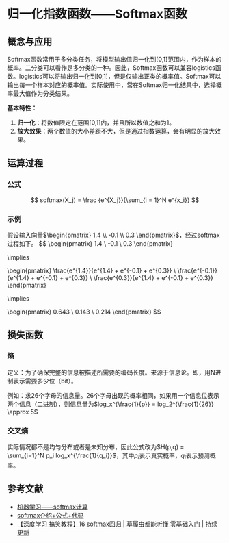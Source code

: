 # 归一化指数函数——Softmax函数

## 概念与应用

Softmax函数常用于多分类任务，将模型输出值归一化到[0,1]范围内，作为样本的概率。二分类可以看作是多分类的一种。因此，Softmax函数可以兼容logistics函数。logistics可以将输出归一化到[0,1]，但是仅输出正类的概率值。Softmax可以输出每一个样本对应的概率值。实际使用中，常在Softmax归一化结果中，选择概率最大值作为分类结果。

**基本特性：**

1. **归一化**：将数值限定在范围[0,1]内，并且所以数值之和为1。
2. **放大效果**：两个数值的大小差距不大，但是通过指数运算，会有明显的放大效果。

## 运算过程

### 公式

$$
softmax(X_j) = \frac {e^{X_j}}{\sum_{i = 1}^N e^{x_i}}
$$

### 示例

假设输入向量$\begin{pmatrix} 1.4 \\ -0.1 \\ 0.3 \end{pmatrix}$，经过softmax过程如下。
$$
\begin{pmatrix} 1.4 \\ -0.1 \\ 0.3 \end{pmatrix} 

\implies

\begin{pmatrix}
\frac{e^{1.4}}{e^{1.4} + e^{-0.1} + e^{0.3}} \\
\frac{e^{-0.1}}{e^{1.4} + e^{-0.1} + e^{0.3}} \\
\frac{e^{0.3}}{e^{1.4} + e^{-0.1} + e^{0.3}} 
\end{pmatrix}

\implies

\begin{pmatrix}
0.643 \\ 
0.143 \\
0.214
\end{pmatrix}
$$


## 损失函数

### 熵

定义：为了确保完整的信息被描述所需要的编码长度。来源于信息论。即，用N进制表示需要多少位（bit）。

例如：求26个字母的信息量。26个字母出现的概率相同，如果用一个信息位表示两个信息（二进制），则信息量为$log_x^{\frac{1}{p}} = log_2^{\frac{1}{26}} \approx 5$

### 交叉熵

实际情况都不是均匀分布或者是未知分布，因此公式改为$H(p,q) = \sum_{i=1}^N p_i log_x^{\frac{1}{q_i}}$，其中$p_i$表示真实概率，$q_i$表示预测概率。

## 参考文献

- [机器学习——softmax计算](https://www.chkui.com/article/tensorflow/math_in_machine_learning_softmax)
- [softmax介绍+公式+代码](https://blog.csdn.net/xu380393916/article/details/102496419)
- [【深度学习 搞笑教程】16 softmax回归 | 草履虫都能听懂 零基础入门 | 持续更新](https://www.bilibili.com/video/BV1Cw411C71D/?spm_id_from=333.337.search-card.all.click&vd_source=f5fa465fb229f9bbfa11556291b96b03)